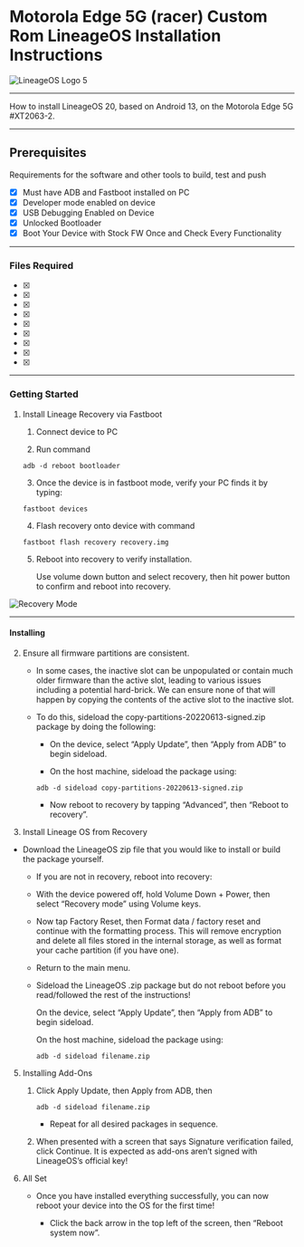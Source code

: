 # Motorola Edge 5G (racer) Custom Rom LineageOS Installation Instructions

![LineageOS Logo 5](https://github.com/jdenish1/Moto_Edge_racer_Custom-Roms/assets/96416029/1b03e692-e83c-43d4-9881-9723f8972ed3)


***

How to install LineageOS 20, based on Android 13, on the Motorola Edge 5G #XT2063-2.

***

## Prerequisites

Requirements for the software and other tools to build, test and push 
- [x] Must have ADB and Fastboot installed on PC
- [x] Developer mode enabled on device
- [x] USB Debugging Enabled on Device
- [x] Unlocked Bootloader
- [x] Boot Your Device with Stock FW Once and Check Every Functionality

***

### Files Required

- [x] [LineageOS 20]: (https://mirrorbits.lineageos.org/full/racer/20240620/lineage-20.0-20240620-nightly-racer-signed.zip)
- [x] [boot.img]: (https://mirrorbits.lineageos.org/full/racer/20240620/boot.img)
- [x] [dtbo.img]: (https://mirrorbits.lineageos.org/full/racer/20240620/dtbo.img)
- [x] [recovery.img]: (https://mirrorbits.lineageos.org/full/racer/20240620/recovery.img)
- [x] [super_empty.img]: (https://mirrorbits.lineageos.org/full/racer/20240620/super_empty.img)
- [x] [vbmeta.img]: (https://mirrorbits.lineageos.org/full/racer/20240620/vbmeta.img)
- [x] [copy-partitions-20220613-signed.zip]: (https://mirrorbits.lineageos.org/tools/copy-partitions-20220613-signed.zip)
- [x] 
- [x]

***

### Getting Started

1. Install Lineage Recovery via Fastboot

    1.  Connect device to PC
    
    2.  Run command

    ``` adb -d reboot bootloader ```

    3.  Once the device is in fastboot mode, verify your PC finds it by typing:

    ``` fastboot devices ```

    4.  Flash recovery onto device with command

    ``` fastboot flash recovery recovery.img ```

    5.  Reboot into recovery to verify installation.

        Use volume down button and select recovery, then hit power button to confirm and reboot into recovery.

        
![Recovery Mode](https://github.com/jdenish1/Moto_Edge_racer_Custom-Roms/assets/96416029/0b341026-bf25-45a8-b1f4-645ced0e736f)

***

#### Installing

2.  Ensure all firmware partitions are consistent.

    - In some cases, the inactive slot can be unpopulated or contain much older firmware than the active slot, leading to         various issues including a potential hard-brick. We can ensure none of that will happen by copying the contents of          the active slot to the inactive slot.

    - To do this, sideload the copy-partitions-20220613-signed.zip package by doing the following:

        -  On the device, select “Apply Update”, then “Apply from ADB” to begin sideload.

        -  On the host machine, sideload the package using: 
        
        ``` adb -d sideload copy-partitions-20220613-signed.zip  ```

        - Now reboot to recovery by tapping “Advanced”, then “Reboot to recovery”.

3.  Install Lineage OS from Recovery

   - Download the LineageOS zip file that you would like to install or build the package yourself.

        - If you are not in recovery, reboot into recovery:

        - With the device powered off, hold Volume Down + Power, then select “Recovery mode” using Volume keys.

        - Now tap Factory Reset, then Format data / factory reset and continue with the formatting process. This will                 remove encryption and delete all files stored in the internal storage, as well as format your cache partition (if           you have one).

        - Return to the main menu.

        - Sideload the LineageOS .zip package but do not reboot before you read/followed the rest of the instructions!

            On the device, select “Apply Update”, then “Apply from ADB” to begin sideload.
        
            On the host machine, sideload the package using:
    

            ``` adb -d sideload filename.zip ```

5.  Installing Add-Ons

    1.  Click Apply Update, then Apply from ADB, then 

        ``` adb -d sideload filename.zip ```

        - Repeat for all desired packages in sequence.


    2.  When presented with a screen that says Signature verification failed, click Continue. It is expected as add-ons             aren’t signed with LineageOS’s official key!

6.  All Set

    - Once you have installed everything successfully, you can now reboot your device into the OS for the first time!

        - Click the back arrow in the top left of the screen, then “Reboot system now”.
